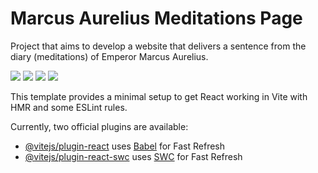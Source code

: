 # Marcus Aurelius Meditations Page
Project that aims to develop a website that delivers a sentence from the diary (meditations) of Emperor Marcus Aurelius.

<img loading="lazy" src="https://img.shields.io/badge/javascript-%23323330.svg?style=for-the-badge&logo=javascript&logoColor=%23F7DF1E" target="_blank"></a>
<img loading="lazy" src="https://img.shields.io/badge/React-20232A?style=for-the-badge&logo=react&logoColor=61DAFB" target="_blank"></a>
<img loading="lazy" src="https://img.shields.io/badge/Vite-B73BFE?style=for-the-badge&logo=vite&logoColor=FFD62E" target="_blank"></a>
<img loading="lazy" src="https://img.shields.io/badge/Vercel-000000?style=for-the-badge&logo=vercel&logoColor=white" target="_blank"></a>

This template provides a minimal setup to get React working in Vite with HMR and some ESLint rules.

Currently, two official plugins are available:

- [@vitejs/plugin-react](https://github.com/vitejs/vite-plugin-react/blob/main/packages/plugin-react/README.md) uses [Babel](https://babeljs.io/) for Fast Refresh
- [@vitejs/plugin-react-swc](https://github.com/vitejs/vite-plugin-react-swc) uses [SWC](https://swc.rs/) for Fast Refresh
